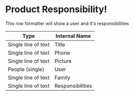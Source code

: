 # Product Responsibility!

This row formatter will show a user and it's responsibilities

|Type|Internal Name  |
|--|--|
| Single line of text | Title |
| Single line of text | Phone |
| Single line of text | Picture |
| People (single) | User |
| Single line of text | Family |
| Single line of text | Responsibilities |

